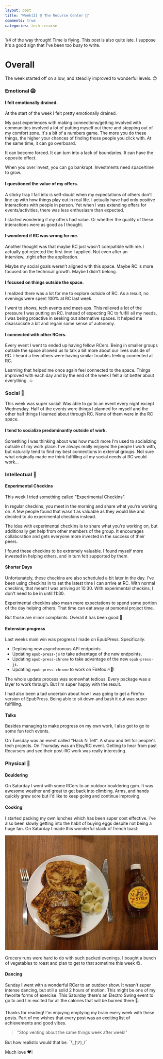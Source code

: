 ```yaml
---
layout: post
title: "Week[2] @ The Recurse Center 🌻"
comments: true
categories: tech recurse
---
```


1/4 of the way through! Time is flying.
This post is also quite late. I suppose it's a good sign that I've been too busy to write.

# Overall

The week started off on a low, and steadily improved to wonderful levels. 😊

### Emotional 😱

#### **I felt emotionally drained.**

At the start of the week I felt pretty emotionally drained.

My past experiences with making connections/getting involved with communities involved a lot of putting myself out there and stepping out of my comfort zone.
It's a bit of a numbers game. The more you do these things, the higher your chances of finding those people you click with. At the same time, it can go overboard.

It can become forced.
It can turn into a lack of boundaries.
It can have the opposite effect.

When you over invest, you can go bankrupt. Investments need space/time to grow.

#### **I questioned the value of my offers.**

A sticky trap I fall into is self-doubt when my expectations of others don't line up with how things play out in real life.
I actually have had only positive interactions with people in person. Yet when I was extending offers for events/activities, there was less enthusiasm than expected.

I started wondering if my offers had value. Or whether the quality of these interactions were as good as I thought.

#### **I wondered if RC was wrong for me.**

Another thought was that maybe RC just wasn't compatible with me.
I actually got rejected the first time I applied. Not even after an interview...right after the application.

Maybe my social goals weren't aligned with this space.
Maybe RC is more focused on the technical growth.
Maybe I didn't belong.

#### **I focused on things outside the space.**

I realized there was a lot for me to explore outside of RC. As a result, no evenings were spent 100% at RC last week.

I went to shows, tech events and meet-ups. This relieved a lot of the pressure I was putting on RC. Instead of expecting RC to fulfill all my needs, I was being proactive in seeking out alternative spaces. It helped me disassociate a bit and regain some sense of autonomy.

#### **I connected with other RCers.**

Every event I went to ended up having fellow RCers. Being in smaller groups outside the space allowed us to talk a bit more about our lives outside of RC. I heard a few others were having similar troubles feeling connected at RC.

Learning that helped me once again feel connected to the space. Things improved with each day and by the end of the week I felt a lot better about everything. ☺️

### Social 💃

This week was super social! Was able to go to an event every night except Wednesday. Half of the events were things I planned for myself and the other half things I learned about through RC. None of them were in the RC space.

#### **I tend to socialize predominantly outside of work.**

Something I was thinking about was how much more I'm used to socializing outside of my work place. I've always really enjoyed the people I work with, but naturally tend to find my best connections in external groups. Not sure what originally made me think fulfilling all my social needs at RC would work...

### Intellectual 🤔

#### **Experimental Checkins**

This week I tried something called "Experimental Checkins".

In regular checkins, you meet in the morning and share what you're working on. A few people found that wasn't as valuable as they would like and decided to do experimental checkins instead.

The idea with experimental checkins is to share what you're working on, but additionally get help from other members of the group. It encourages collaboration and gets everyone more invested in the success of their peers.

I found these checkins to be extremely valuable. I found myself more invested in helping others, and in turn felt supported by them.

#### **Shorter Days**

Unfortunately, these checkins are also scheduled a bit later in the day. I've been using checkins in to set the latest time I can arrive at RC. With normal checkins, that meant I was arriving at 10:30. With experimental checkins, I don't need to be in until 11:30.

Experimental checkins also mean more expectations to spend some portion of the day helping others. That time can eat away at personal project time.

But those are minor complaints. Overall it has been good 🙂.

#### **Extension progress**

Last weeks main win was progress I made on EpubPress. Specifically:

- Deploying new asynchronous API endpoints.
- Updating `epub-press-js` to take advantage of the new endpoints.
- Updating `epub-press-chrome` to take advantage of the new `epub-press-js`.
- Updating `epub-press-chrome` to work on Firefox 🔥🐺!

The whole update process was somewhat tedious. Every package was a layer to work through. But I'm super happy with the result.

I had also been a tad uncertain about how I was going to get a Firefox version of EpubPress. Being able to sit down and bash it out was super fulfilling.

#### **Talks**

Besides managing to make progress on my own work, I also got to go to some fun tech events.

On Tuesday was an event called "Hack N Tell". A show and tell for people's tech projects.
On Thursday was an Etsy/RC event. Getting to hear from past Recursers and see their post-RC work was really interesting.

### Physical 🏃

#### **Bouldering**

On Saturday I went with some RCers to an outdoor bouldering gym. It was awesome weather and great to get back into climbing. Arms, and hands quickly grew sore but I'd like to keep going and continue improving.

#### **Cooking**

I started packing my own lunches which has been super cost effective. I've also been slowly getting into the habit of buying eggs despite not being a huge fan. On Saturday I made this wonderful stack of french toast:

<img src="/assets/posts/french-toast.jpg">

Grocery runs were hard to do with such packed evenings. I bought a bunch of vegetables to roast and plan to get to that sometime this week 😋.

#### **Dancing**

Sunday I went with a wonderful RCer to an outdoor show. It wasn't super intense dancing, but still a solid 2 hours of motion. This might be one of my favorite forms of exercise. This Saturday there's an Electro Swing event to go to and I'm excited for all the calories that will be burned there 👯.

### </End>

Thanks for reading! I'm enjoying emptying my brain every week with these posts. Part of me wishes that every post was an exciting list of achievements and good vibes.

> "Stop venting about the same things week after week!"

But how realistic would that be.  ¯\\\_(ツ)\_/¯

Much love ❤️!
